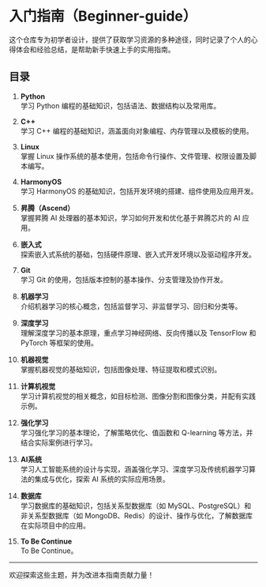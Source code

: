 # 入门指南（Beginner-guide）

这个仓库专为初学者设计，提供了获取学习资源的多种途径，同时记录了个人的心得体会和经验总结，是帮助新手快速上手的实用指南。

## 目录

1. **Python**  
   学习 Python 编程的基础知识，包括语法、数据结构以及常用库。

2. **C++**  
   学习 C++ 编程的基础知识，涵盖面向对象编程、内存管理以及模板的使用。

3. **Linux**  
   掌握 Linux 操作系统的基本使用，包括命令行操作、文件管理、权限设置及脚本编写。

4. **HarmonyOS**  
   学习 HarmonyOS 的基础知识，包括开发环境的搭建、组件使用及应用开发。

5. **昇腾（Ascend）**  
   掌握昇腾 AI 处理器的基本知识，学习如何开发和优化基于昇腾芯片的 AI 应用。

6. **嵌入式**  
   探索嵌入式系统的基础，包括硬件原理、嵌入式开发环境以及驱动程序开发。

7. **Git**  
   学习 Git 的使用，包括版本控制的基本操作、分支管理及协作开发。

8. **机器学习**  
   介绍机器学习的核心概念，包括监督学习、非监督学习、回归和分类等。

9. **深度学习**  
   理解深度学习的基本原理，重点学习神经网络、反向传播以及 TensorFlow 和 PyTorch 等框架的使用。

10. **机器视觉**  
    掌握机器视觉的基础知识，包括图像处理、特征提取和模式识别。

11. **计算机视觉**  
    学习计算机视觉的相关概念，如目标检测、图像分割和图像分类，并配有实践示例。

12. **强化学习**  
    学习强化学习的基本理论，了解策略优化、值函数和 Q-learning 等方法，并结合实际案例进行学习。

13. **AI系统**  
    学习人工智能系统的设计与实现，涵盖强化学习、深度学习及传统机器学习算法的集成与优化，探索 AI 系统的实际应用场景。

14. **数据库**  
    学习数据库的基础知识，包括关系型数据库（如 MySQL、PostgreSQL）和非关系型数据库（如 MongoDB、Redis）的设计、操作与优化，了解数据库在实际项目中的应用。

15. **To Be Continue**  
    To Be Continue。

---

欢迎探索这些主题，并为改进本指南贡献力量！
